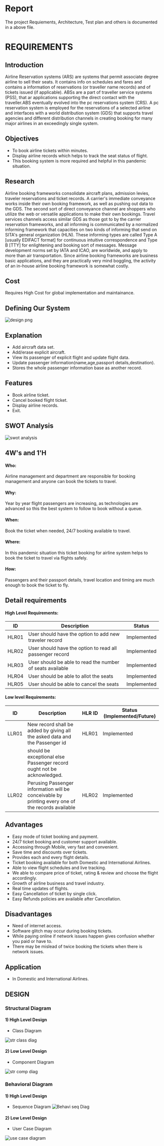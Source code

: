 # Report
 The project Requiements, Architecture, Test plan and others is documented in a above file.

# REQUIREMENTS
## Introduction
Airline Reservation systems (ARS) are systems that permit associate degree airline to sell their seats. It contains info on schedules and fares and contains a information of reservations (or traveller name records) and of tickets issued (if applicable). ABSs are a part of traveller service systems (PSS), that ar applications supporting the direct contact with the traveller.ABS eventually evolved into the pc reservations system (CRS). A pc reservation system is employed for the reservations of a selected airline and interfaces with a world distribution system (GDS) that supports travel agencies and different distribution channels in creating booking for many major airlines in an exceedingly single system.

## Objectives
* To book airline tickets within minutes.
* Display airline records which helps to track the seat status of flight.
* This booking system is more required and helpful in this pandemic situation.
## Research
Airline booking frameworks consolidate aircraft plans, admission levies, traveler reservations and ticket records. A carrier's immediate conveyance works inside their own booking framework, as well as pushing out data to the GDS. The second sort of direct conveyance channel are shoppers who utilize the web or versatile applications to make their own bookings. Travel services channels access similar GDS as those got to by the carrier reservation frameworks, and all informing is communicated by a normalized informing framework that capacities on two kinds of informing that send on SITA's general organization (HLN). These informing types are called Type A [usually EDIFACT format] for continuous intuitive correspondence and Type B [TTY] for enlightening and booking sort of messages. Message development norms set by IATA and ICAO, are worldwide, and apply to more than air transportation. Since airline booking frameworks are business basic applications, and they are practically very mind boggling, the activity of an in-house airline booking framework is somewhat costly.
## Cost
  Requires High Cost for global implementation and maintainance.
## Defining  Our System
 ![design png](https://user-images.githubusercontent.com/98866123/153311069-f4f23c33-05b0-4129-8757-2af0fbce41ea.png)
## Explanation
* Add aircraft data set.
* Add/erase explicit aircraft.
* View its passenger of explicit flight and update flight data.
* Update passenger information(name,age,passport details,destination).
* Stores the whole passenger information base as another record.
## Features
  * Book airline ticket.
  * Cancel booked flight ticket.
  * Display airline records.
  * Exit.
 ## SWOT Analysis
   ![swot analysis](https://user-images.githubusercontent.com/98866123/153329791-29fd871b-1fc9-4bac-b470-bb82c653ed81.png)
   
 ## 4W's and 1'H 
 #### Who:
Airline management and department are responsible for booking management and anyone can book the tickets to travel.
 #### Why:
Year by year flight passengers are increasing, as technologies are advanced so this the best system to follow to book without a queue.
 #### When:
Book the ticket when needed, 24/7 booking available to travel.
 #### Where:
In this pandemic situation this ticket booking for airline system helps to book the ticket to travel via flights safely.
 #### How:
Passengers and their passport details, travel location and timing are much enough to book the ticket to fly.

## Detail requirements
 #### High Level Requirements:
   | ID	  |                   Description	                              |  Status      |
   |----  |-------------------------------------------------------------|---------------                                                     
   | HLR01 | User should have the option to add new traveler record	            | 	Implemented
   | HLR02	| User should have the option to read all passenger record	            	|  Implemented
   | HLR03	| User should be able to read the number of seats available 	        |  Implemented
   | HLR04	| User should be able to allot the seats                 	  | 	Implemented
   | HLR05	| User should be able to cancel the seats                    |  Implemented
   
 
 #### Low level Requirements:
   | ID	  |     Description                                                                      |	HLR ID   |	Status (Implemented/Future) |
   |------|--------------------------------------------------------------------------------------|----------|-----------------------------|
   | LLR01 |  New record shall be added by giving all the asked data and the Passenger id         | HLR01     |   Implemented
   |       |   should be exceptional else Passenger record ought not be acknowledged.              |          |	                            |            
   | LLR02	| Perusing Passenger information will be conceivable by printing every one of the records available 	| HLR02	    |    Implemented              |
   
## Advantages
* Easy mode of ticket booking and payment.
* 24/7 ticket booking and customer support available.
* Accessing through Mobile, very fast and convenient.
* Save time and discounts over tickets.
* Provides each and every flight details.
* Ticket booking available for both Domestic and International Airlines.
* Able to view flight schedules and live tracking.
* We able to compare price of ticket, rating & review and choose the flight accordingly. 
* Growth of airline business and travel industry.
* Real time updates of flights.
* Easy Cancellation of ticket by single click.
* Easy Refunds policies are available after Cancellation. 
## Disadvantages
* Need of internet access.
* Software glitch may occur during booking tickets.
* While paying online if network issues happen gives confusion whether you paid or have to.
* There may be mislead of twice booking the tickets when there is network issues.
## Application
* In Domestic and International Airlines.
## DESIGN

### Structural Diagram
 #### 1) High Level Design
 * Class Diagram
  
  ![str class diag](https://user-images.githubusercontent.com/98866123/156203678-190bf19e-1271-4d03-8dc4-13e161a4430f.png)

 #### 2) Low Level Design
  * Component Diagram
     
  ![str comp diag](https://user-images.githubusercontent.com/98866123/156204378-4b3b698a-08cc-4744-a76c-da430f9d7b17.png)

### Behavioral Diagram
 #### 1) High Level Design
  * Sequence Diagram
  ![Behavi seq Diag](https://user-images.githubusercontent.com/98866123/156209514-db943e2b-6193-4fcc-952f-20c112d810b8.png)

      
 #### 2) Low Level Design
  * User Case Diagram
  
  ![use case diagram](https://user-images.githubusercontent.com/98866123/156205978-ab73b921-b4c0-4820-b301-269ebd1b669a.png)

